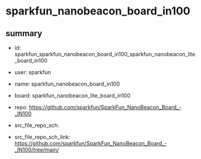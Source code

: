 # sparkfun_nanobeacon_board_in100
 
## summary 
* id: sparkfun_sparkfun_nanobeacon_board_in100_sparkfun_nanobeacon_lite_board_in100
* user: sparkfun
* name: sparkfun_nanobeacon_board_in100
* board: sparkfun_nanobeacon_lite_board_in100
* repo: https://github.com/sparkfun/SparkFun_NanoBeacon_Board_-_IN100



* src_file_repo_sch: 
* src_file_repo_sch_link: https://github.com/sparkfun/SparkFun_NanoBeacon_Board_-_IN100/tree/main/





